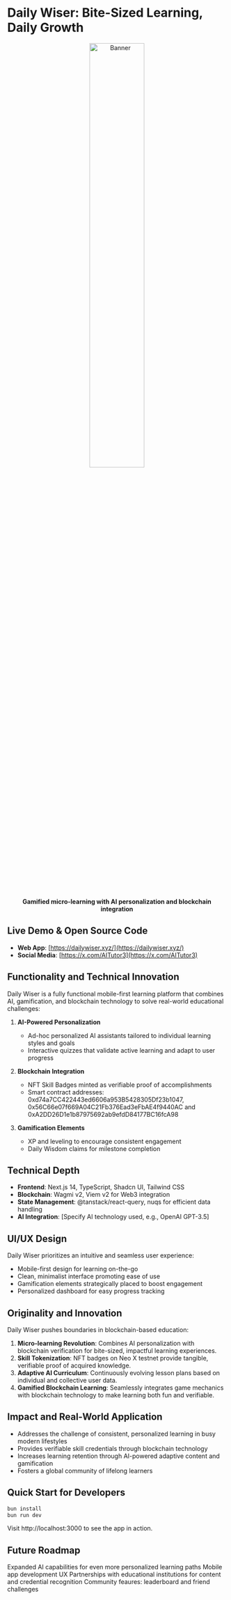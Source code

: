 # Daily Wiser: Bite-Sized Learning, Daily Growth

<div align="center">
  <img src="https://github.com/user-attachments/assets/9f819136-209f-46aa-8602-3017ccc955f6" alt="Banner" style="width: 50%; max-width: 1280px; aspect-ratio: 16/9; object-fit: cover;">
</div>

<p align="center"><strong>Gamified micro-learning with AI personalization and blockchain integration</strong></p>

## Live Demo & Open Source Code

- **Web App**: [https://dailywiser.xyz/](https://dailywiser.xyz/)
- **Social Media**: [https://x.com/AITutor3](https://x.com/AITutor3)

## Functionality and Technical Innovation

Daily Wiser is a fully functional mobile-first learning platform that combines AI, gamification, and blockchain technology to solve real-world educational challenges:

1. **AI-Powered Personalization**
   - Ad-hoc personalized AI assistants tailored to individual learning styles and goals
   - Interactive quizzes that validate active learning and adapt to user progress

2. **Blockchain Integration**
   - NFT Skill Badges minted as verifiable proof of accomplishments
   - Smart contract addresses: 0xd74a7CC422443ed6606a953B5428305Df23b1047, 0x56C66e07f669A04C21Fb376Ead3eFbAE4f9440AC and 0xA2DD26D1e1b87975692ab9efdD84177BC16fcA98

3. **Gamification Elements**
   - XP and leveling to encourage consistent engagement
   - Daily Wisdom claims for milestone completion

<!-- 4. **Community Features**
   - Friend challenges and leaderboards to foster healthy competition
   - AI-enhanced progress tracking with personalized insights -->

## Technical Depth

- **Frontend**: Next.js 14, TypeScript, Shadcn UI, Tailwind CSS
- **Blockchain**: Wagmi v2, Viem v2 for Web3 integration
- **State Management**: @tanstack/react-query, nuqs for efficient data handling
- **AI Integration**: [Specify AI technology used, e.g., OpenAI GPT-3.5]

## UI/UX Design

Daily Wiser prioritizes an intuitive and seamless user experience:

- Mobile-first design for learning on-the-go
- Clean, minimalist interface promoting ease of use
- Gamification elements strategically placed to boost engagement
- Personalized dashboard for easy progress tracking

## Originality and Innovation

Daily Wiser pushes boundaries in blockchain-based education:

1. **Micro-learning Revolution**: Combines AI personalization with blockchain verification for bite-sized, impactful learning experiences.
2. **Skill Tokenization**: NFT badges on Neo X testnet provide tangible, verifiable proof of acquired knowledge.
3. **Adaptive AI Curriculum**: Continuously evolving lesson plans based on individual and collective user data.
4. **Gamified Blockchain Learning**: Seamlessly integrates game mechanics with blockchain technology to make learning both fun and verifiable.

## Impact and Real-World Application

- Addresses the challenge of consistent, personalized learning in busy modern lifestyles
- Provides verifiable skill credentials through blockchain technology
- Increases learning retention through AI-powered adaptive content and gamification
- Fosters a global community of lifelong learners

## Quick Start for Developers

```bash
bun install
bun run dev
```

Visit http://localhost:3000 to see the app in action.

## Future Roadmap
Expanded AI capabilities for even more personalized learning paths
Mobile app development UX
Partnerships with educational institutions for content and credential recognition
Community feaures: leaderboard and friend challenges